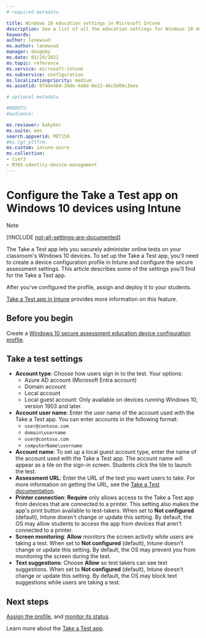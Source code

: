 ```yaml
---
# required metadata

title: Windows 10 education settings in Microsoft Intune
description: See a list of all the education settings for Windows 10 devices. Use these settings in a device configuration profile with the Take a Test app, choose how users or students sign in, monitor the screen during the test, and more in Intune.
keywords:
author: lenewsad
ms.author: lanewsad
manager: dougeby
ms.date: 01/29/2021
ms.topic: reference
ms.service: microsoft-intune
ms.subservice: configuration
ms.localizationpriority: medium
ms.assetid: 6f4de4bd-3dde-4a8d-8e22-46c5d06c3eea

# optional metadata

#ROBOTS:
#audience:

ms.reviewer: kakyker  
ms.suite: ems
search.appverid: MET150
#ms.tgt_pltfrm:
ms.custom: intune-azure
ms.collection:
- tier3
- M365-identity-device-management
---
```


# Configure the Take a Test app on Windows 10 devices using Intune

> [!NOTE]
> [!INCLUDE [not-all-settings-are-documented](../includes/not-all-settings-are-documented.md)]

The Take a Test app lets you securely administer online tests on your classroom's Windows 10 devices. To set up the Take a Test app, you'll need to create a device configuration profile in Intune and configure the secure assessment settings. This article describes some of the settings you'll find for the Take a Test app.

After you've configured the profile, assign and deploy it to your students. 

[Take a Test app in Intune](education-settings-configure.md) provides more information on this feature.

## Before you begin

Create a [Windows 10 secure assessment education device configuration profile](education-settings-configure.md#create-a-device-profile).

## Take a test settings

- **Account type**: Choose how users sign in to the test. Your options:
  - Azure AD account (Microsoft Entra account)
  - Domain account
  - Local account
  - Local guest account: Only available on devices running Windows 10, version 1903 and later.
- **Account user name**: Enter the user name of the account used with the Take a Test app. You can enter accounts in the following format:
  - `user@contoso.com`
  - `domain\username`
  - `user@contoso.com`
  - `computerName\username`
- **Account name**: To set up a local guest account type, enter the name of the account used with the Take a Test app. The account name will appear as a tile on the sign-in screen. Students click the tile to launch the test.​  
- **Assessment URL**: Enter the URL of the test you want users to take. For more information on getting the URL, see the [Take a Test documentation](/education/windows/take-tests-in-windows-10).
- **Printer connection**: **Require** only allows access to the Take a Test app from devices that are connected to a printer. This setting also makes the app's print button available to test-takers. When set to **Not configured** (default), Intune doesn't change or update this setting. By default, the OS may allow students to access the app from devices that aren't connected to a printer.​  
- **Screen monitoring**: **Allow** monitors the screen activity while users are taking a test. When set to **Not configured** (default), Intune doesn't change or update this setting. By default, the OS may prevent you from monitoring the screen during the test.
- **Text suggestions**: Choose **Allow** so test takers can see text suggestions. When set to **Not configured** (default), Intune doesn't change or update this setting. By default, the OS may block text suggestions while users are taking a test.

## Next steps

[Assign the profile](device-profile-assign.md), and [monitor its status](device-profile-monitor.md).

Learn more about the [Take a Test app](education-settings-configure.md).

